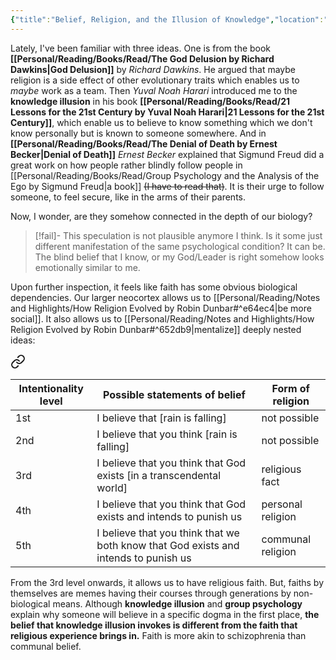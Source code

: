 ```yaml
---
{"title":"Belief, Religion, and the Illusion of Knowledge","location":"Badda, Dhaka","updated":"2023-07-12T14:34:09+06:00","tags":["beliefs","philosophy","society","thoughts","religion"],"created":"2018-12-08T07:13:37+06:00","dg-publish":true,"dg-note-icon":2,"dg-path":"Musings/Belief, Religion, and the Illusion of Knowledge.md","permalink":"/musings/belief-religion-and-the-illusion-of-knowledge/","dgPassFrontmatter":true,"noteIcon":2}
---
```


Lately, I've been familiar with three ideas. One is from the book **[[Personal/Reading/Books/Read/The God Delusion by Richard Dawkins\|God Delusion]]** by *Richard Dawkins*. He argued that maybe religion is a side effect of other evolutionary traits which enables us to *maybe* work as a team. Then *Yuval Noah Harari* introduced me to the **knowledge illusion** in his book **[[Personal/Reading/Books/Read/21 Lessons for the 21st Century by Yuval Noah Harari\|21 Lessons for the 21st Century]]**, which enable us to believe to know something which we don't know personally but is known to someone somewhere. And in **[[Personal/Reading/Books/Read/The Denial of Death by Ernest Becker\|Denial of Death]]** *Ernest Becker* explained that Sigmund Freud did a great work on how people rather blindly follow people in [[Personal/Reading/Books/Read/Group Psychology and the Analysis of the Ego by Sigmund Freud\|a book]] ~~(I have to read that)~~. It is their urge to follow someone, to feel secure, like in the arms of their parents.

Now, I wonder, are they somehow connected in the depth of our biology?

> [!fail]- This speculation is not plausible anymore I think.
> Is it some just different manifestation of the same psychological condition? It can be. The blind belief that I know, or my God/Leader is right somehow looks emotionally similar to me.

Upon further inspection, it feels like faith has some obvious biological dependencies. Our larger neocortex allows us to [[Personal/Reading/Notes and Highlights/How Religion Evolved by Robin Dunbar#^e64ec4\|be more social]]. It also allows us to [[Personal/Reading/Notes and Highlights/How Religion Evolved by Robin Dunbar#^652db9\|mentalize]] deeply nested ideas:


<div class="transclusion internal-embed is-loaded"><a class="markdown-embed-link" href="/reading/notes-and-highlights/how-religion-evolved-by-robin-dunbar/#8085ec" aria-label="Open link"><svg xmlns="http://www.w3.org/2000/svg" width="24" height="24" viewBox="0 0 24 24" fill="none" stroke="currentColor" stroke-width="2" stroke-linecap="round" stroke-linejoin="round" class="svg-icon lucide-link"><path d="M10 13a5 5 0 0 0 7.54.54l3-3a5 5 0 0 0-7.07-7.07l-1.72 1.71"></path><path d="M14 11a5 5 0 0 0-7.54-.54l-3 3a5 5 0 0 0 7.07 7.07l1.71-1.71"></path></svg></a><div class="markdown-embed">



| Intentionality level | Possible statements of belief | Form of religion |
| --- | --- | --- |
| 1st | I believe that [rain is falling]| not possible |
| 2nd | I believe that you think [rain is falling] | not possible |
| 3rd | I believe that you think that God exists [in a transcendental world] | religious fact |
| 4th | I believe that you think that God exists and intends to punish us | personal religion |
| 5th | I believe that you think that we both know that God exists and intends to punish us | communal religion |

</div></div>


From the 3rd level onwards, it allows us to have religious faith. But, faiths by themselves are memes having their courses through generations by non-biological means. Although **knowledge illusion** and **group psychology** explain why someone will believe in a specific dogma in the first place, **the belief that knowledge illusion invokes is different from the faith that religious experience brings in.** Faith is more akin to schizophrenia than communal belief.
